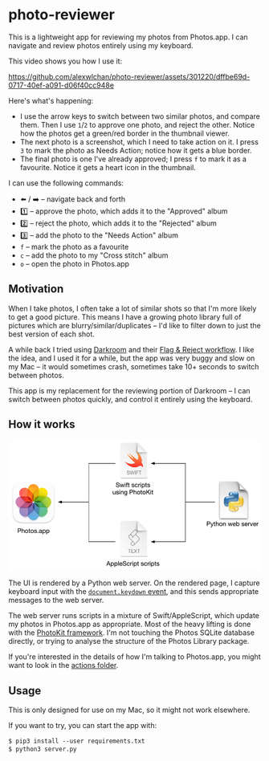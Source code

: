 # photo-reviewer

This is a lightweight app for reviewing my photos from Photos.app.
I can navigate and review photos entirely using my keyboard.

This video shows you how I use it:

https://github.com/alexwlchan/photo-reviewer/assets/301220/dffbe69d-0717-40ef-a091-d06f40cc948e

Here's what's happening:

*   I use the arrow keys to switch between two similar photos, and compare them.
    Then I use `1`/`2` to approve one photo, and reject the other.
    Notice how the photos get a green/red border in the thumbnail viewer.
*   The next photo is a screenshot, which I need to take action on it.
    I press `3` to mark the photo as Needs Action; notice how it gets a blue border.
*   The final photo is one I've already approved; I press `f` to mark it as a favourite.
    Notice it gets a heart icon in the thumbnail.

I can use the following commands:

*   ⬅️ / ➡️ – navigate back and forth
*   1️⃣ – approve the photo, which adds it to the "Approved" album
*   2️⃣ – reject the photo, which adds it to the "Rejected" album
*   3️⃣ – add the photo to the "Needs Action" album
*   `f` – mark the photo as a favourite
*   `c` – add the photo to my "Cross stitch" album
*   `o` – open the photo in Photos.app



## Motivation

When I take photos, I often take a lot of similar shots so that I'm more likely to get a good picture.
This means I have a growing photo library full of pictures which are blurry/similar/duplicates – I'd like to filter down to just the best version of each shot.

A while back I tried using [Darkroom] and their [Flag & Reject workflow].
I like the idea, and I used it for a while, but the app was very buggy and slow on my Mac – it would sometimes crash, sometimes take 10+ seconds to switch between photos.

This app is my replacement for the reviewing portion of Darkroom – I can switch between photos quickly, and control it entirely using the keyboard.

[Darkroom]: https://darkroom.co/
[Flag & Reject workflow]: https://medium.com/@jasperhauser/manage-your-growing-darkroom-photo-library-with-flag-reject-77c9e1816ef2



## How it works

<img src="architecture.png">

The UI is rendered by a Python web server.
On the rendered page, I capture keyboard input with the [`document.keydown` event][event], and this sends appropriate messages to the web server.

The web server runs scripts in a mixture of Swift/AppleScript, which update my photos in Photos.app as appropriate.
Most of the heavy lifting is done with the [PhotoKit framework].
I'm not touching the Photos SQLite database directly, or trying to analyse the structure of the Photos Library package.

If you're interested in the details of how I'm talking to Photos.app, you might want to look in the [actions folder](./actions).

[event]: https://developer.mozilla.org/en-US/docs/Web/API/Element/keydown_event
[PhotoKit framework]: https://developer.apple.com/documentation/photokit



## Usage

This is only designed for use on my Mac, so it might not work elsewhere.

If you want to try, you can start the app with:

```console
$ pip3 install --user requirements.txt
$ python3 server.py
```
